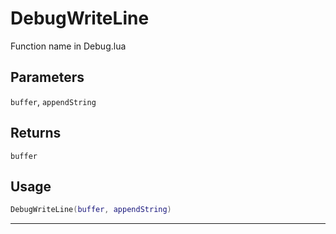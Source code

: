# DebugWriteLine
Function name in Debug.lua
## Parameters
`buffer`, `appendString`
## Returns
`buffer`
## Usage
```lua
DebugWriteLine(buffer, appendString)
```
---
